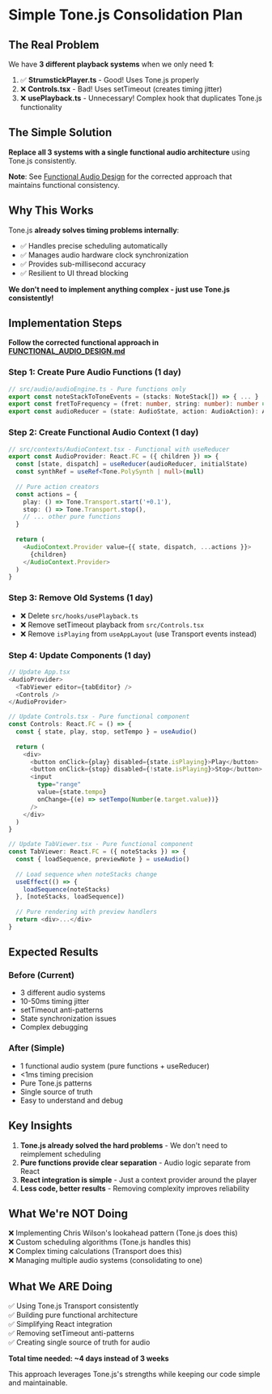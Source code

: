 # Simple Tone.js Consolidation Plan

## The Real Problem

We have **3 different playback systems** when we only need **1**:

1. ✅ **StrumstickPlayer.ts** - Good! Uses Tone.js properly
2. ❌ **Controls.tsx** - Bad! Uses setTimeout (creates timing jitter)  
3. ❌ **usePlayback.ts** - Unnecessary! Complex hook that duplicates Tone.js functionality

## The Simple Solution

**Replace all 3 systems with a single functional audio architecture** using Tone.js consistently.

**Note**: See [Functional Audio Design](./FUNCTIONAL_AUDIO_DESIGN.md) for the corrected approach that maintains functional consistency.

## Why This Works

Tone.js **already solves timing problems internally**:
- ✅ Handles precise scheduling automatically
- ✅ Manages audio hardware clock synchronization  
- ✅ Provides sub-millisecond accuracy
- ✅ Resilient to UI thread blocking

**We don't need to implement anything complex - just use Tone.js consistently!**

## Implementation Steps

**Follow the corrected functional approach in [FUNCTIONAL_AUDIO_DESIGN.md](./FUNCTIONAL_AUDIO_DESIGN.md)**

### Step 1: Create Pure Audio Functions (1 day)

```typescript
// src/audio/audioEngine.ts - Pure functions only
export const noteStackToToneEvents = (stacks: NoteStack[]) => { ... }
export const fretToFrequency = (fret: number, string: number): number => { ... }
export const audioReducer = (state: AudioState, action: AudioAction): AudioState => { ... }
```

### Step 2: Create Functional Audio Context (1 day)

```typescript
// src/contexts/AudioContext.tsx - Functional with useReducer
export const AudioProvider: React.FC = ({ children }) => {
  const [state, dispatch] = useReducer(audioReducer, initialState)
  const synthRef = useRef<Tone.PolySynth | null>(null)
  
  // Pure action creators
  const actions = {
    play: () => Tone.Transport.start('+0.1'),
    stop: () => Tone.Transport.stop(),
    // ... other pure functions
  }
  
  return (
    <AudioContext.Provider value={{ state, dispatch, ...actions }}>
      {children}
    </AudioContext.Provider>
  )
}
```

### Step 3: Remove Old Systems (1 day)

- ❌ Delete `src/hooks/usePlayback.ts` 
- ❌ Remove setTimeout playback from `src/Controls.tsx`
- ❌ Remove `isPlaying` from `useAppLayout` (use Transport events instead)

### Step 4: Update Components (1 day)

```typescript
// Update App.tsx
<AudioProvider>
  <TabViewer editor={tabEditor} />
  <Controls /> 
</AudioProvider>

// Update Controls.tsx - Pure functional component
const Controls: React.FC = () => {
  const { state, play, stop, setTempo } = useAudio()
  
  return (
    <div>
      <button onClick={play} disabled={state.isPlaying}>Play</button>
      <button onClick={stop} disabled={!state.isPlaying}>Stop</button>
      <input 
        type="range" 
        value={state.tempo}
        onChange={(e) => setTempo(Number(e.target.value))}
      />
    </div>
  )
}

// Update TabViewer.tsx - Pure functional component
const TabViewer: React.FC = ({ noteStacks }) => {
  const { loadSequence, previewNote } = useAudio()
  
  // Load sequence when noteStacks change
  useEffect(() => {
    loadSequence(noteStacks)
  }, [noteStacks, loadSequence])
  
  // Pure rendering with preview handlers
  return <div>...</div>
}
```

## Expected Results

### Before (Current)
- 3 different audio systems
- 10-50ms timing jitter
- setTimeout anti-patterns
- State synchronization issues
- Complex debugging

### After (Simple)
- 1 functional audio system (pure functions + useReducer)
- <1ms timing precision  
- Pure Tone.js patterns
- Single source of truth
- Easy to understand and debug

## Key Insights

1. **Tone.js already solved the hard problems** - We don't need to reimplement scheduling
2. **Pure functions provide clear separation** - Audio logic separate from React
3. **React integration is simple** - Just a context provider around the player
4. **Less code, better results** - Removing complexity improves reliability

## What We're NOT Doing

❌ Implementing Chris Wilson's lookahead pattern (Tone.js does this)  
❌ Custom scheduling algorithms (Tone.js handles this)  
❌ Complex timing calculations (Transport does this)  
❌ Managing multiple audio systems (consolidating to one)

## What We ARE Doing

✅ Using Tone.js Transport consistently  
✅ Building pure functional architecture  
✅ Simplifying React integration  
✅ Removing setTimeout anti-patterns  
✅ Creating single source of truth for audio

**Total time needed: ~4 days instead of 3 weeks**

This approach leverages Tone.js's strengths while keeping our code simple and maintainable. 